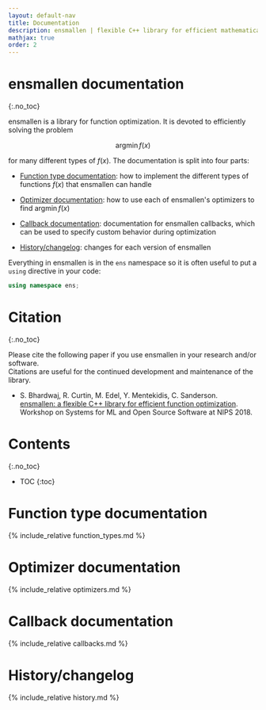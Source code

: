 ```yaml
---
layout: default-nav
title: Documentation
description: ensmallen | flexible C++ library for efficient mathematical optimization
mathjax: true
order: 2
---
```


# **ensmallen documentation**
{:.no_toc}

ensmallen is a library for function optimization.  It is devoted to efficiently
solving the problem

$$\operatorname{argmin} f(x)$$

for many different types of $f(x)$.  The documentation is split into four parts:

 * [Function type documentation](#function-type-documentation): how to implement
   the different types of functions $f(x)$ that ensmallen can handle

 * [Optimizer documentation](#optimizer-documentation): how to use each of
   ensmallen's optimizers to find $\operatorname{argmin} f(x)$

 * [Callback documentation](#callback-documentation): documentation for
   ensmallen callbacks, which can be used to specify custom behavior during
   optimization

 * [History/changelog](#historychangelog): changes for each version of
   ensmallen

Everything in ensmallen is in the `ens` namespace so it is often useful to put a
`using` directive in your code:

```c++
using namespace ens;
```

# Citation
{:.no_toc}

Please cite the following paper if you use ensmallen in your research and/or software.  
Citations are useful for the continued development and maintenance of the library.

* S. Bhardwaj, R. Curtin, M. Edel, Y. Mentekidis, C. Sanderson.  
  [ensmallen: a flexible C++ library for efficient function optimization](files/ensmallen_2018.pdf).  
  Workshop on Systems for ML and Open Source Software at NIPS 2018.
   
# Contents
{:.no_toc}

* TOC
{:toc}

# Function type documentation

{% include_relative function_types.md %}

# Optimizer documentation

{% include_relative optimizers.md %}

# Callback documentation

{% include_relative callbacks.md %}

# History/changelog

{% include_relative history.md %}
